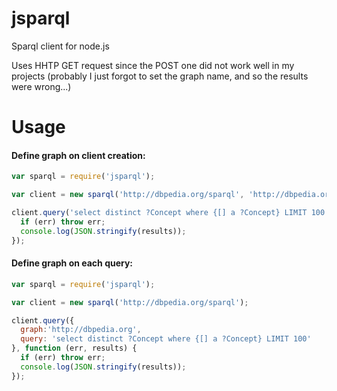 # jsparql
Sparql client for node.js

Uses HHTP GET request since the POST one did not work well in my projects (probably I just forgot to set the graph name, and so the results were wrong...)

# Usage

#### Define graph on client creation:
```javascript
var sparql = require('jsparql');

var client = new sparql('http://dbpedia.org/sparql', 'http://dbpedia.org');

client.query('select distinct ?Concept where {[] a ?Concept} LIMIT 100', function (err, results) {
  if (err) throw err;
  console.log(JSON.stringify(results));
});
```

#### Define graph on each query:
```javascript
var sparql = require('jsparql');

var client = new sparql('http://dbpedia.org/sparql');

client.query({
  graph:'http://dbpedia.org',
  query: 'select distinct ?Concept where {[] a ?Concept} LIMIT 100'
}, function (err, results) {
  if (err) throw err;
  console.log(JSON.stringify(results));
});
```
